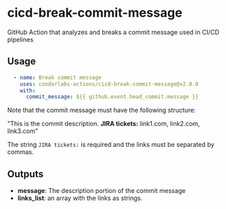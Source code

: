 # cicd-break-commit-message
GitHub Action that analyzes and breaks a commit message used in CI/CD pipelines

## Usage

```yaml
  - name: Break commit message
    uses: condorlabs-actions/cicd-break-commit-message@v2.0.0
    with:
      commit_message: ${{ github.event.head_commit.message }}
```

Note that the commit message must have the following structure:

"This is the commit description. **JIRA tickets:** link1.com, link2.com, link3.com"

The string `JIRA tickets:` is required and the links must be separated by commas.

## Outputs

- **message**: The description portion of the commit message
- **links_list**: an array with the links as strings.
